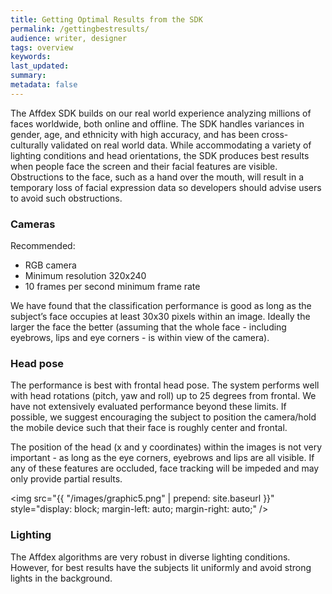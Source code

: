 ```yaml
---
title: Getting Optimal Results from the SDK
permalink: /gettingbestresults/
audience: writer, designer
tags: overview
keywords:
last_updated:
summary:
metadata: false
---  
```



The Affdex SDK builds on our real world experience analyzing millions of faces worldwide, both online and offline. The SDK handles variances in gender, age, and ethnicity with high accuracy, and has been cross-culturally validated on real world data.  While accommodating a variety of lighting conditions and head orientations, the SDK produces best results when people face the screen and their facial features are visible. Obstructions to the face, such as a hand over the mouth, will result in a temporary loss of facial expression data so developers should advise users to avoid such obstructions.

### Cameras

Recommended:

* RGB camera
* Minimum resolution 320x240
* 10 frames per second minimum frame rate

We have found that the classification performance is good as long as the subject’s face occupies at least 30x30 pixels within an image. Ideally the larger the face the better (assuming that the whole face - including eyebrows, lips and eye corners - is within view of the camera).

### Head pose

The performance is best with frontal head pose. The system performs well with head rotations (pitch, yaw and roll) up to 25 degrees from frontal.  We have not extensively evaluated performance beyond these limits.  If possible, we suggest encouraging the subject to position the camera/hold the mobile device such that their face is roughly center and frontal.

The position of the head (x and y coordinates) within the images is not very important - as long as the eye corners, eyebrows and lips are all visible.  If any of these features are occluded, face tracking will be impeded and may only provide partial results.

  <img src="{{ "/images/graphic5.png" | prepend: site.baseurl }}" style="display: block; margin-left: auto; margin-right: auto;" />

### Lighting

The Affdex algorithms are very robust in diverse lighting conditions. However, for best results have the subjects lit uniformly and avoid strong lights in the background. 
